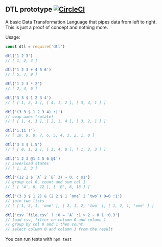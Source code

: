 ## DTL prototype [![CircleCI](https://circleci.com/gh/pcornier/dtl.svg?style=svg)](https://circleci.com/gh/pcornier/dtl)

A basic Data Transformation Language that pipes data from left to right. This is just a proof of concept and nothing more.

Usage:

```js
const dtl = require('dtl')

dtl('1 2 3')
// [ 1, 2, 3 ]

dtl('1 2 3 + 4 5 6')
// [ 5, 7, 9 ]

dtl('1 2 3 * 2')
// [ 2, 4, 6 ]

dtl('3 3 $ 1 2 3 4')
// [ [ 1, 2, 3 ], [ 4, 1, 2 ], [ 3, 4, 1 ] ]

dtl('(3 3 $ 1 2 3 4) :|')
// swap axes (rotate)
// [ [ 1, 4, 3 ], [ 2, 1, 4 ], [ 3, 2, 1 ] ]

dtl('i.11 !')
// [ 10, 9, 8, 7, 6, 5, 4, 3, 2, 1, 0 ]

dtl('3 3 $ i.5')
// [ [ 0, 1, 2 ], [ 3, 4, 0 ], [ 1, 2, 3 ] ]

dtl('1 2 3 @1 4 5 6 @1')
// save/load states
// [ 1, 2, 3 ]

dtl('(12 2 $ `A` 2 `B` 3) ~ 0, c s1')
// group col 0, count and sum col 1
// [ [ 'A', 6, 12 ], [ 'B', 6, 18 ] ]

dtl('(3 3 $ 1 2) & (2 2 $ 1 `one` 2 `two`) 0=0 :1')
// join two lists
// [ [ 1, 2, 1, 'one' ], [ 2, 1, 2, 'two' ], [ 1, 2, 1, 'one' ] ]

dtl('csv `file.csv` ? :0 = `A` :1 > 2 ~ 0 1 :0.3')
// load csv, filter on column 0 and column 1
// group by col 0 and 1 then count
// select column 0 and column 3 from the result
```

You can run tests with `npm test`